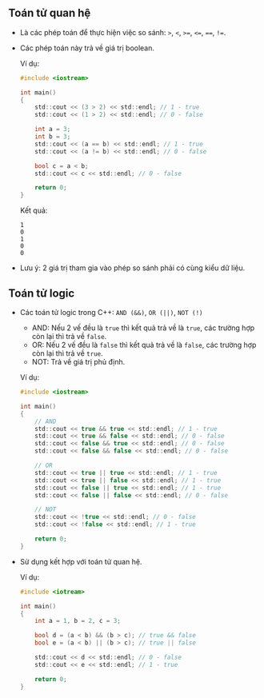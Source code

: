 ##  Toán tử quan hệ
- Là các phép toán để thực hiện việc so sánh: `>`, `<`, `>=`, `<=`, `==`, `!=`.
- Các phép toán này trả về giá trị boolean.

    Ví dụ:
    ```c
    #include <iostream>

    int main()
    {
        std::cout << (3 > 2) << std::endl; // 1 - true
        std::cout << (1 > 2) << std::endl; // 0 - false

        int a = 3;
        int b = 3;
        std::cout << (a == b) << std::endl; // 1 - true
        std::cout << (a != b) << std::endl; // 0 - false

        bool c = a < b;
        std::cout << c << std::endl; // 0 - false

        return 0;
    }
    ```
    Kết quả:
    ```
    1
    0
    1
    0
    0
    ```
- Lưu ý: 2 giá trị tham gia vào phép so sánh phải có cùng kiểu dữ liệu.

##  Toán tử logic
-  Các toán tử logic trong C++: `AND (&&)`, `OR (||)`, `NOT (!)`
    - AND: Nếu 2 vế đều là `true` thì kết quả trả về là `true`, các trường hợp còn lại thì trả về `false`.
    - OR: Nếu 2 vế đều là `false` thì kết quả trả về là `false`, các trường hợp còn lại thì trả về `true`.
    - NOT: Trả về giá trị phủ định.

    Ví dụ:
    ```c
    #include <iostream>

    int main()
    {
        // AND
        std::cout << true && true << std::endl; // 1 - true
        std::cout << true && false << std::endl; // 0 - false
        std::cout << false && true << std::endl; // 0 - false
        std::cout << false && false << std::endl; // 0 - false

        // OR
        std::cout << true || true << std::endl; // 1 - true
        std::cout << true || false << std::endl; // 1 - true
        std::cout << false || true << std::endl; // 1 - true
        std::cout << false || false << std::endl; // 0 - false

        // NOT
        std::cout << !true << std::endl; // 0 - false
        std::cout << !false << std::endl; // 1 - true

        return 0;
    }
    ```
- Sử dụng kết hợp với toán tử quan hệ.

    Ví dụ:
    ```c
    #include <iotream>

    int main()
    {
        int a = 1, b = 2, c = 3;

        bool d = (a < b) && (b > c); // true && false
        bool e = (a < b) || (b > c); // true || false

        std::cout << d << std::endl; // 0 - false
        std::cout << e << std::endl; // 1 - true

        return 0;
    }
    ```

